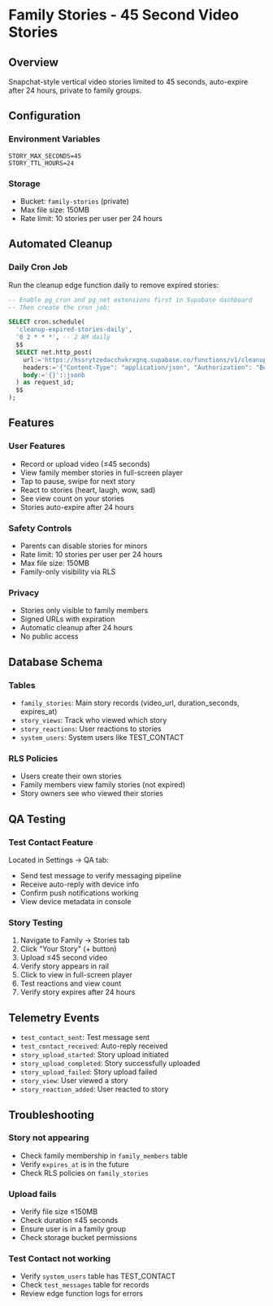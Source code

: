 # Family Stories - 45 Second Video Stories

## Overview
Snapchat-style vertical video stories limited to 45 seconds, auto-expire after 24 hours, private to family groups.

## Configuration

### Environment Variables
```env
STORY_MAX_SECONDS=45
STORY_TTL_HOURS=24
```

### Storage
- Bucket: `family-stories` (private)
- Max file size: 150MB
- Rate limit: 10 stories per user per 24 hours

## Automated Cleanup

### Daily Cron Job
Run the cleanup edge function daily to remove expired stories:

```sql
-- Enable pg_cron and pg_net extensions first in Supabase dashboard
-- Then create the cron job:

SELECT cron.schedule(
  'cleanup-expired-stories-daily',
  '0 2 * * *', -- 2 AM daily
  $$
  SELECT net.http_post(
    url:='https://hssrytzedacchvkrxgnq.supabase.co/functions/v1/cleanup-expired-stories',
    headers:='{"Content-Type": "application/json", "Authorization": "Bearer YOUR_SERVICE_ROLE_KEY"}'::jsonb,
    body:='{}'::jsonb
  ) as request_id;
  $$
);
```

## Features

### User Features
- Record or upload video (≤45 seconds)
- View family member stories in full-screen player
- Tap to pause, swipe for next story
- React to stories (heart, laugh, wow, sad)
- See view count on your stories
- Stories auto-expire after 24 hours

### Safety Controls
- Parents can disable stories for minors
- Rate limit: 10 stories per user per 24 hours
- Max file size: 150MB
- Family-only visibility via RLS

### Privacy
- Stories only visible to family members
- Signed URLs with expiration
- Automatic cleanup after 24 hours
- No public access

## Database Schema

### Tables
- `family_stories`: Main story records (video_url, duration_seconds, expires_at)
- `story_views`: Track who viewed which story
- `story_reactions`: User reactions to stories
- `system_users`: System users like TEST_CONTACT

### RLS Policies
- Users create their own stories
- Family members view family stories (not expired)
- Story owners see who viewed their stories

## QA Testing

### Test Contact Feature
Located in Settings → QA tab:
- Send test message to verify messaging pipeline
- Receive auto-reply with device info
- Confirm push notifications working
- View device metadata in console

### Story Testing
1. Navigate to Family → Stories tab
2. Click "Your Story" (+ button)
3. Upload ≤45 second video
4. Verify story appears in rail
5. Click to view in full-screen player
6. Test reactions and view count
7. Verify story expires after 24 hours

## Telemetry Events
- `test_contact_sent`: Test message sent
- `test_contact_received`: Auto-reply received
- `story_upload_started`: Story upload initiated
- `story_upload_completed`: Story successfully uploaded
- `story_upload_failed`: Story upload failed
- `story_view`: User viewed a story
- `story_reaction_added`: User reacted to story

## Troubleshooting

### Story not appearing
- Check family membership in `family_members` table
- Verify `expires_at` is in the future
- Check RLS policies on `family_stories`

### Upload fails
- Verify file size ≤150MB
- Check duration ≤45 seconds
- Ensure user is in a family group
- Check storage bucket permissions

### Test Contact not working
- Verify `system_users` table has TEST_CONTACT
- Check `test_messages` table for records
- Review edge function logs for errors
